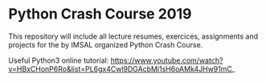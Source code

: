 # Python Crash Course 2019

This repository will include all lecture resumes, exercices, assignments and projects for the by IMSAL organized Python Crash Course.

Useful Python3 online tutorial:
https://www.youtube.com/watch?v=HBxCHonP6Ro&list=PL6gx4Cwl9DGAcbMi1sH6oAMk4JHw91mC_
